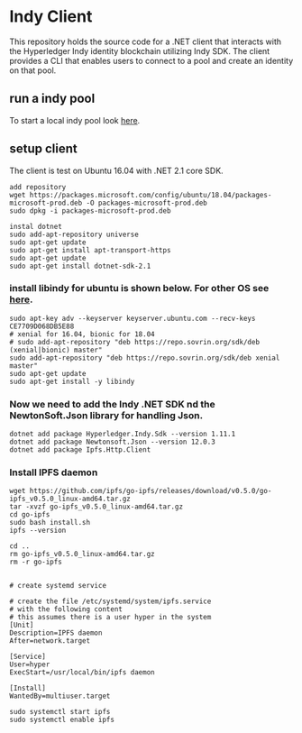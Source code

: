 # Indy Client
This repository holds the source code for a .NET client that interacts with the Hyperledger Indy identity blockchain utilizing Indy SDK. The client provides a CLI that enables users to connect to a pool and create an identity on that pool.

## run a indy pool
To start a local indy pool look [here](https://github.com/hyperledger/indy-sdk/blob/master/README.md#how-to-start-local-nodes-pool-with-docker).

## setup client
The client is test on Ubuntu 16.04 with .NET 2.1 core SDK.
```
add repository
wget https://packages.microsoft.com/config/ubuntu/18.04/packages-microsoft-prod.deb -O packages-microsoft-prod.deb
sudo dpkg -i packages-microsoft-prod.deb

instal dotnet
sudo add-apt-repository universe
sudo apt-get update
sudo apt-get install apt-transport-https
sudo apt-get update
sudo apt-get install dotnet-sdk-2.1
```

### install libindy for ubuntu is shown below. For other OS see [here](https://github.com/hyperledger/indy-sdk/blob/master/README.md#binaries).
```
sudo apt-key adv --keyserver keyserver.ubuntu.com --recv-keys CE7709D068DB5E88
# xenial for 16.04, bionic for 18.04
# sudo add-apt-repository "deb https://repo.sovrin.org/sdk/deb (xenial|bionic) master"
sudo add-apt-repository "deb https://repo.sovrin.org/sdk/deb xenial master"
sudo apt-get update
sudo apt-get install -y libindy
```

### Now we need to add the Indy .NET SDK nd the NewtonSoft.Json library for handling Json.
```
dotnet add package Hyperledger.Indy.Sdk --version 1.11.1
dotnet add package Newtonsoft.Json --version 12.0.3
dotnet add package Ipfs.Http.Client
```

### Install IPFS daemon
```
wget https://github.com/ipfs/go-ipfs/releases/download/v0.5.0/go-ipfs_v0.5.0_linux-amd64.tar.gz
tar -xvzf go-ipfs_v0.5.0_linux-amd64.tar.gz
cd go-ipfs
sudo bash install.sh
ipfs --version

cd ..
rm go-ipfs_v0.5.0_linux-amd64.tar.gz
rm -r go-ipfs


# create systemd service

# create the file /etc/systemd/system/ipfs.service
# with the following content
# this assumes there is a user hyper in the system
[Unit]
Description=IPFS daemon
After=network.target

[Service]
User=hyper
ExecStart=/usr/local/bin/ipfs daemon

[Install]
WantedBy=multiuser.target

sudo systemctl start ipfs
sudo systemctl enable ipfs
```
